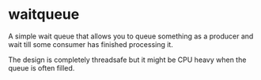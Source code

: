 # waitqueue

A simple wait queue that allows you to queue something as a producer and wait till some consumer has finished processing it.

The design is completely threadsafe but it might be CPU heavy when the queue is often filled.
